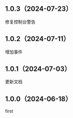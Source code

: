 ## 1.0.3（2024-07-23）
修复控制台警告
## 1.0.2（2024-07-11）
增加事件
## 1.0.1（2024-07-03）
更新文档
## 1.0.0（2024-06-18）
first
